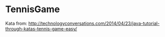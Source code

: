 # TennisGame
Kata from:
http://technologyconversations.com/2014/04/23/java-tutorial-through-katas-tennis-game-easy/
